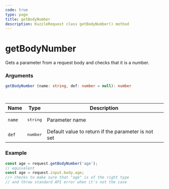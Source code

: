 ```yaml
---
code: true
type: page
title: getBodyNumber
description: KuzzleRequest class getBodyNumber() method
---
```


# getBodyNumber

<SinceBadge version="auto-version" />

Gets a parameter from a request body and checks that it is a number.

### Arguments

```ts
getBodyNumber (name: string, def: number = null): number
```

</br>

| Name   | Type              | Description    |
|--------|-------------------|----------------|
| `name` | <pre>string</pre> | Parameter name |
| `def` | <pre>number</pre> | Default value to return if the parameter is not set |


### Example

```ts
const age = request.getBodyNumber('age');
// equivalent
const age = request.input.body.age;
//+ checks to make sure that "age" is of the right type
// and throw standard API error when it's not the case
```
